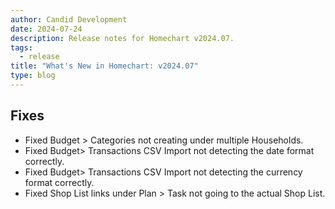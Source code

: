 ```yaml
---
author: Candid Development
date: 2024-07-24
description: Release notes for Homechart v2024.07.
tags:
  - release
title: "What's New in Homechart: v2024.07"
type: blog
---
```


## Fixes

- Fixed Budget > Categories not creating under multiple Households.
- Fixed Budget> Transactions CSV Import not detecting the date format correctly.
- Fixed Budget> Transactions CSV Import not detecting the currency format correctly.
- Fixed Shop List links under Plan > Task not going to the actual Shop List.
